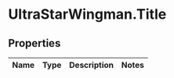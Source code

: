 # UltraStarWingman.Title

## Properties

Name | Type | Description | Notes
------------ | ------------- | ------------- | -------------


